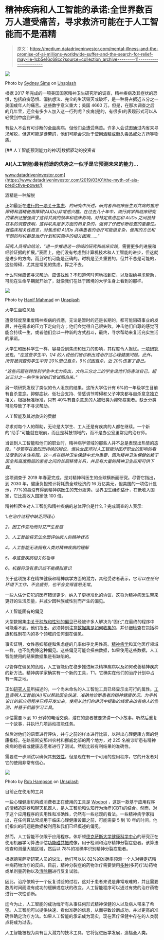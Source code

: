 # 精神疾病和人工智能的承诺:全世界数百万人遭受痛苦，寻求救济可能在于人工智能而不是酒精

> 原文：<https://medium.datadriveninvestor.com/mental-illness-and-the-promise-of-ai-millions-worldwide-suffer-and-the-search-for-relief-may-lie-1cb5e16c68cc?source=collection_archive---------11----------------------->

![](img/981804a7479852f6f35d0b0c555d9150.png)

Photo by [Sydney Sims](https://unsplash.com/@fairytailphotography?utm_source=unsplash&utm_medium=referral&utm_content=creditCopyText) on [Unsplash](https://unsplash.com/s/photos/mental-illness?utm_source=unsplash&utm_medium=referral&utm_content=creditCopyText)

根据 2017 年完成的一项美国国家精神卫生研究所的调查，精神疾病及其症状的恐惧，包括麻痹恐惧、偏执想法、完全的生活毁灭或破坏，是一种将占据近五分之一美国成年人的痛苦。这些数字意义重大；美国 4660 万。但是，在那次调查之后的几年里，还会有多少人加入这一行列呢？疾病(是的，有很多)的表现形式可以从轻微到中度到严重。

有些人不会有可诊断的全面疾病，但他们会遭受痛苦。许多人会试图通过内省来寻求解脱，但这可能是徒劳的，他们可能会求助于[使用酒精](https://pubs.niaaa.nih.gov/publications/arcr344/414-431.htm)或街头毒品或处方药等物质。

[](https://www.datadriveninvestor.com/2019/03/01/the-myth-of-ais-predictive-power/) [## 人工智能预测能力的神话|数据驱动的投资者

### AI(人工智能)最有前途的优势之一似乎是它预测未来的能力…

www.datadriveninvestor.com](https://www.datadriveninvestor.com/2019/03/01/the-myth-of-ais-predictive-power/) 

酒精是一种解脱

正如最近在[进行的一项关于焦虑](https://pubs.niaaa.nih.gov/publications/arcr344/414-431.htm)、*的研究中所述，研究者和临床医生对共病的焦虑障碍和酒精使用障碍(AUDs)非常感兴趣。在过去几十年中，流行病学和临床研究的累积证据强调了这种共病的频率和临床影响。对特定焦虑症和 AUDs 之间独特联系的调查表明，这种联系是多方面的和复杂的，强调了仔细诊断检查的重要性。就临床相关性而言，对焦虑和 AUDs 共病患者的治疗可能很复杂，使用的方法和干预的时机都是治疗计划和实施中的相关因素……”*

*研究人员得出结论，“进一步推进这一领域的研究和临床实践*，需要更多的进展和经验证据的扩展。”表面上，他们没有考虑到计算机技术和人工智能的进步，但这就是进步的方向，而且时机可能是正确的。时机是至关重要的，但并不总是可能的，这些障碍，尤其是常见的焦虑，挥之不去。

什么时候应该寻求帮助，应该找谁？不知道何时何地找到它，以及拒绝寻求帮助，可能在生命早期就开始了，就像我们在处于困境的大学生身上看到的那样。

![](img/e7afabee8f63c9594d5960d4559b3c92.png)

Photo by [Hanif Mahmad](https://unsplash.com/@anif?utm_source=unsplash&utm_medium=referral&utm_content=creditCopyText) on [Unsplash](https://unsplash.com/s/photos/college-students?utm_source=unsplash&utm_medium=referral&utm_content=creditCopyText)

大学生面临风险

遭受轻度至重度精神疾病的折磨，无论是暂时的还是长期的，都可能阻碍事业的发展，并在需求的压力下走向何方；他们会觉得自己很失败。冲击他们自尊的感觉可能会持续一生，或者他们会以一种新的方式战斗，最终，寻求帮助来复活充实生活的承诺。

大学生和医科学生一样，容易受到焦虑和压力的影响，其程度令人担忧。[一项研究](https://www.cbsnews.com/news/1-in-5-college-students-so-stressed-they-consider-suicide/)发现，“*在这些学生中，1/4 的人说他们被诊断出或治疗过心理健康问题。此外，所有被调查的学生中有 20%想过自杀，9%试图自杀，近 20%伤害了自己。*

*“这些问题在跨性别学生中尤为突出，大约三分之二的学生说他们伤害过自己，超过三分之一的学生说他们曾试图自杀。”*

另一项研究发现了类似的令人沮丧的结果。这所大学估计有 6%的一年级学生目前有自杀意念。抑郁症状、低社会支持、情感调节障碍和父子冲突都与自杀意念独立相关。根据标准标准，只有 40%有自杀意念的人被归类为抑郁症患者。缺乏分类可能导致了不寻求帮助。

人工智能及其对救灾的贡献

寻求对每个人的帮助，无论是大学生、工人还是有疾病的人都在继续。一个新的“助手”可能就在眼前，而且是科技领域的，而不是办公室里常见的治疗师。

当谈到人工智能和他们的职业时，精神病学领域的那些人并不总是表现出热情的态度。"*尽管存在激烈而持续的辩论，但执业医师对人工智能对医疗职业的影响的看法受到的关注有限。这一点在精神卫生保健中尤为重要，因为精神卫生保健依赖于医生和高度脆弱的患者之间的长期移情关系，并且有大量的精神卫生应用可供下载*。

这项调查于 2019 年春夏完成，是对精神科医生的全球横断面研究。尽管它指出，到 2030 年，健康负担预计将耗费全球经济约 16 万亿美元，但美国的一项估计显示，77%的县没有得到精神病医生的充分服务。世界卫生组织估计，在低收入国家，它比高收入国家低 100 倍。

精神科医生对人工智能和精神疾病的总体评价是什么？完成调查的人表示:

1.*在治疗过程中缺乏同理心*

*2。因工作变动而对艾产生反感*

*3。人工智能将无法全面评估病人的精神状态*

*4。人工智能无法拥有人类对精神疾病的理解*

*5。与这些疾病相关的耻辱*

*6。机器将没有意识或不能模拟意识*

关于这项技术在精神健康和精神病学方面的潜力，其他受访者表示，它*可以在任何环境下工作，不会疲劳，也不会变得喜怒无常*。

一些人估计它犯的医疗错误更少，纳入了更标准化的协议，这将为精神病医生带来更好的生活质量，并减少因种族或性别而产生的偏见。

人工智能固有的偏见

大型数据集[中关于种族和性别的](https://www.brookings.edu/blog/techtank/2019/01/03/artificial-intelligence-and-bias-four-key-challenges/)[偏见](http://diversity.ai/)已经被许多人解决为“固化”,在最终的程序中可能看不到。他们指出，必须特别注意[数据集是如何收集的](https://medium.com/better-programming/bias-racist-robots-and-ai-the-problems-in-the-coding-that-coders-fail-to-see-305f6f324793)，并仔细检查在包括种族和性别在内的多个领域的任何潜在偏见。

事实证明，女性患抑郁症和焦虑症的几率似乎比男性高。[精神病学](https://en.wikipedia.org/wiki/Gender_bias_in_medical_diagnosis)和其他医疗领域一样，也不能免除这种偏见。这些偏见可能会扭曲数据，如果使用这些数据，人工智能使用的结果数据集是有缺陷的。

尽管存在偏见的危险，人工智能仍在稳步推进解决精神疾病以及如何改善精神疾病的新方法。精神病学家确实有一个新的工具，T1，它确实在他们的治疗计划中占有一席之地。

正如[研究人员](https://academic.oup.com/schizophreniabulletin/advance-article-abstract/doi/10.1093/schbul/sbz105/5611057)所描述的，一个尚未命名的人工智能工具已经显示出可行的属性。[工具](https://www.news-medical.net/news/20191113/Using-AI-to-improve-psychiatric-care.aspx)*表明人工智能(AI)可以帮助医生快速、准确地诊断患者的精神健康状况。为手机设计的新应用程序已经开发出来，使用从他们的讲话中提取的线索来改善病人的监测，并基于机器学习工具*。

评估需要 5 到 10 分钟的电话交谈，潜在的患者被要求讲一个小故事，听然后重复一个故事，并执行几项运动技能任务。

然后对他们的语音进行评估，并与之前的样本进行比较，以得出心理健康方面的健康指标。在路易斯安那州农村和挪威北部的两个地方，对 225 名被诊断患有精神疾病的患者或健康志愿者进行了测试。然后比较有利结果的准确性。

需要进一步测试以确保其[有效性](https://en.wikipedia.org/wiki/Validity_(statistics))。但是现在有一个可用的应用程序，它的开发者对它的使用非常有信心。

![](img/9f38311320ae10217503ffc5ca1f761e.png)

Photo by [Rob Hampson](https://unsplash.com/@robman?utm_source=unsplash&utm_medium=referral&utm_content=creditCopyText) on [Unsplash](https://unsplash.com/s/photos/apps?utm_source=unsplash&utm_medium=referral&utm_content=creditCopyText)

目前正在使用的工具

一些心理健康机构或消费者正在使用的工具是 [Woebot](https://www.woebot.io/) ，这是一款基于应用程序的情绪追踪器和聊天机器人，是人工智能和认知行为治疗(CBT)的结合。然而，对于这个应用程序的实用性和准确性，仍然有一些悲观的看法。一些精神病学家指出，在任何算法常规用于临床心理健康设置之前，可能需要 5 到 10 年的时间。他们指出的问题是数据被利用和我们已经概述的偏见。

然而，人工智能不仅限于应用程序。休斯顿[德克萨斯大学健康科学中心](https://www.utsystem.edu/institutions/university-texas-health-science-center-at-houston)的研究正在使用机器学习算法评估[功能磁共振](https://en.wikipedia.org/wiki/Functional_magnetic_resonance_imaging)成像，用于检测和治疗精神分裂症患者。该算法检查和测量大脑区域，然后以 78%的准确率识别精神分裂症患者。

根据德克萨斯研究人员的说法，他们可以以 82%的准确率预测一个人对特定抗精神病药物治疗的反应。目前，精神分裂症的药物治疗需要使用[多种](https://en.wikipedia.org/wiki/Polypharmacy)(多药疗法)药物或单剂量药物以及[清除期](https://medical-dictionary.thefreedictionary.com/washout+period)进行反复试验。

因此，治疗依赖于一个反复试验的过程，这对于患者来说是非常艰难的，并且需要数周时间而没有成功的缓解或症状的改变。人工智能程序可以通过有效的治疗药物进行一次性诊断。

迄今为止，人工智能的成功给所有从事任何形式精神保健的人以及病人带来了希望。人工智能可以提供快速、看似准确的信息，从而导致诊断成功，并以更高的准确性确定治疗方法。如果人工智能的承诺成为现实，现在医疗保健中存在的人类弱点将成为过去。

人工智能被视为具有巨大潜力的技术工具，它将促进医学发展，造福全人类。